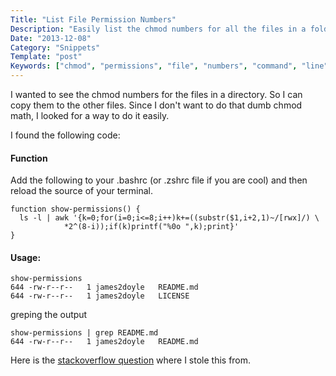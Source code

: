 ```yaml
---
Title: "List File Permission Numbers"
Description: "Easily list the chmod numbers for all the files in a folder"
Date: "2013-12-08"
Category: "Snippets"
Template: "post"
Keywords: ["chmod", "permissions", "file", "numbers", "command", "line", "cli", "terminal"]
---
```


I wanted to see the chmod numbers for the files in a directory. So I can copy them to the other files. Since I don't want to do that dumb chmod math, I looked for a way to do it easily.

I found the following code:

#### Function

Add the following to your .bashrc (or .zshrc file if you are cool) and then reload the source of your terminal.

```shell
function show-permissions() {
  ls -l | awk '{k=0;for(i=0;i<=8;i++)k+=((substr($1,i+2,1)~/[rwx]/) \
            *2^(8-i));if(k)printf("%0o ",k);print}'
}
```

#### Usage:

    show-permissions
    644 -rw-r--r--   1 james2doyle   README.md
    644 -rw-r--r--   1 james2doyle   LICENSE

greping the output

    show-permissions | grep README.md
    644 -rw-r--r--   1 james2doyle   README.md

Here is the [stackoverflow question](http://goo.gl/HS9Ar3) where I stole this from.

